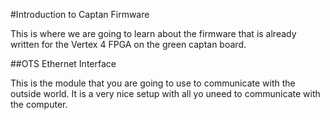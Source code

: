 #Introduction to Captan Firmware

This is where we are going to learn about the firmware that is already written for the Vertex 4 FPGA on the green captan board.  

##OTS Ethernet Interface

This is the module that you are going to use to communicate with the outside world.  It is a very nice setup with all yo uneed to communicate with the computer.  
